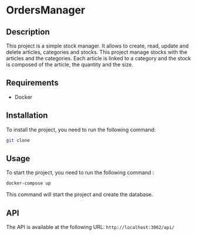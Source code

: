 # OrdersManager

## Description

This project is a simple stock manager. It allows to create, read, update and delete articles, categories and stocks.
This project manage stocks with the articles and the categories. Each article is linked to a category and the stock is composed of the article, the quantity and the size.

## Requirements

- Docker

## Installation

To install the project, you need to run the following command:

```bash
git clone 
```

## Usage

To start the project, you need to run the following command :

```bash
docker-compose up
```

This command will start the project and create the database.

## API

The API is available at the following URL: `http://localhost:3002/api/`
